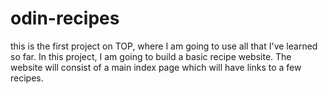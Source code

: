 # odin-recipes
this is the first project on TOP, where I am going to use all that I've learned so far. In this project, I am going to build a basic recipe website. The website will consist of a main index page which will have links to a few recipes.
